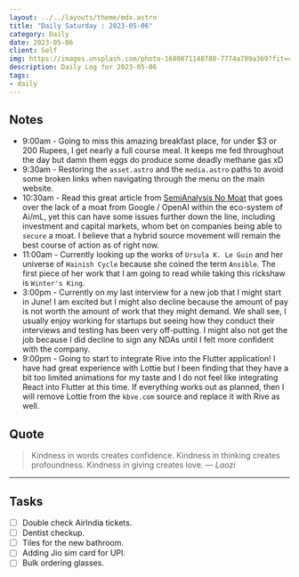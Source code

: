 ```yaml
---
layout: ../../layouts/theme/mdx.astro
title: "Daily Saturday : 2023-05-06"
category: Daily
date: 2023-05-06
client: Self
img: https://images.unsplash.com/photo-1680871148780-7774a789a369?fit=crop&q=85&w=1400&h=700
description: Daily Log for 2023-05-06
tags:
- daily
---
```


## Notes

- 9:00am - Going to miss this amazing breakfast place, for under $3 or 200 Rupees, I get nearly a full course meal. It keeps me fed throughout the day but damn them eggs do produce some deadly methane gas xD
- 9:30am - Restoring the `asset.astro` and the `media.astro` paths to avoid some broken links when navigating through the menu on the main website.
- 10:30am - Read this great article from [SemiAnalysis No Moat](https://www.semianalysis.com/p/google-we-have-no-moat-and-neither) that goes over the lack of a moat from Google / OpenAI within the eco-system of Ai/mL, yet this can have some issues further down the line, including investment and capital markets, whom bet on companies being able to `secure` a moat. I believe that a hybrid source movement will remain the best course of action as of right now.
- 11:00am - Currently looking up the works of `Ursula K. Le Guin` and her universe of `Hainish Cycle` because she coined the term `Ansible`. The first piece of her work that I am going to read while taking this rickshaw is `Winter's King`. 
- 3:00pm - Currently on my last interview for a new job that I might start in June! I am excited but I might also decline because the amount of pay is not worth the amount of work that they might demand. We shall see, I usually enjoy working for startups but seeing how they conduct their interviews and testing has been very off-putting. I might also not get the job because I did decline to sign any NDAs until I felt more confident with the company.
- 9:00pm - Going to start to integrate Rive into the Flutter application! I have had great experience with Lottie but I been finding that they have a bit too limited animations for my taste and I do not feel like integrating React into Flutter at this time. If everything works out as planned, then I will remove Lottie from the `kbve.com` source and replace it with Rive as well.

## Quote

> Kindness in words creates confidence. Kindness in thinking creates profoundness. Kindness in giving creates love.
> — <cite>Laozi</cite>

---

## Tasks

- [ ] Double check AirIndia tickets.
- [ ] Dentist checkup.
- [ ] Tiles for the new bathroom.
- [ ] Adding Jio sim card for UPI.
- [ ] Bulk ordering glasses.